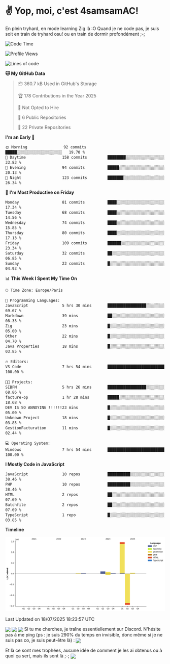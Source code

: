 # ✌ Yop, moi, c'est 4samsamAC!

En plein tryhard, en mode learning Zig là :O Quand je ne code pas, je suis soit en train de tryhard osu! ou en train de dormir profondément ;-;

<!--START_SECTION:waka-->
![Code Time](http://img.shields.io/badge/Code%20Time-834%20hrs%2025%20mins-blue)

![Profile Views](http://img.shields.io/badge/Profile%20Views-28-blue)

![Lines of code](https://img.shields.io/badge/From%20Hello%20World%20I%27ve%20Written-1.7%20million%20lines%20of%20code-blue)

**🐱 My GitHub Data** 

> 📦 360.7 kB Used in GitHub's Storage 
 > 
> 🏆 178 Contributions in the Year 2025
 > 
> 🚫 Not Opted to Hire
 > 
> 📜 6 Public Repositories 
 > 
> 🔑 22 Private Repositories 
 > 
**I'm an Early 🐤** 

```text
🌞 Morning                92 commits          █████░░░░░░░░░░░░░░░░░░░░   19.70 % 
🌆 Daytime                158 commits         ████████░░░░░░░░░░░░░░░░░   33.83 % 
🌃 Evening                94 commits          █████░░░░░░░░░░░░░░░░░░░░   20.13 % 
🌙 Night                  123 commits         ███████░░░░░░░░░░░░░░░░░░   26.34 % 
```
📅 **I'm Most Productive on Friday** 

```text
Monday                   81 commits          ████░░░░░░░░░░░░░░░░░░░░░   17.34 % 
Tuesday                  68 commits          ████░░░░░░░░░░░░░░░░░░░░░   14.56 % 
Wednesday                74 commits          ████░░░░░░░░░░░░░░░░░░░░░   15.85 % 
Thursday                 80 commits          ████░░░░░░░░░░░░░░░░░░░░░   17.13 % 
Friday                   109 commits         ██████░░░░░░░░░░░░░░░░░░░   23.34 % 
Saturday                 32 commits          ██░░░░░░░░░░░░░░░░░░░░░░░   06.85 % 
Sunday                   23 commits          █░░░░░░░░░░░░░░░░░░░░░░░░   04.93 % 
```


📊 **This Week I Spent My Time On** 

```text
🕑︎ Time Zone: Europe/Paris

💬 Programming Languages: 
JavaScript               5 hrs 30 mins       █████████████████░░░░░░░░   69.67 % 
Markdown                 39 mins             ██░░░░░░░░░░░░░░░░░░░░░░░   08.33 % 
Zig                      23 mins             █░░░░░░░░░░░░░░░░░░░░░░░░   05.00 % 
Other                    22 mins             █░░░░░░░░░░░░░░░░░░░░░░░░   04.70 % 
Java Properties          18 mins             █░░░░░░░░░░░░░░░░░░░░░░░░   03.85 % 

🔥 Editors: 
VS Code                  7 hrs 54 mins       █████████████████████████   100.00 % 

🐱‍💻 Projects: 
SIBFM                    5 hrs 26 mins       █████████████████░░░░░░░░   68.86 % 
facture-op               1 hr 28 mins        █████░░░░░░░░░░░░░░░░░░░░   18.68 % 
DEV IS SO ANNOYING !!!!!!23 mins             █░░░░░░░░░░░░░░░░░░░░░░░░   05.00 % 
Unknown Project          18 mins             █░░░░░░░░░░░░░░░░░░░░░░░░   03.85 % 
GestionFacturation       11 mins             █░░░░░░░░░░░░░░░░░░░░░░░░   02.44 % 

💻 Operating System: 
Windows                  7 hrs 54 mins       █████████████████████████   100.00 % 
```

**I Mostly Code in JavaScript** 

```text
JavaScript               10 repos            ██████████░░░░░░░░░░░░░░░   38.46 % 
PHP                      10 repos            ██████████░░░░░░░░░░░░░░░   38.46 % 
HTML                     2 repos             ██░░░░░░░░░░░░░░░░░░░░░░░   07.69 % 
Batchfile                2 repos             ██░░░░░░░░░░░░░░░░░░░░░░░   07.69 % 
TypeScript               1 repo              █░░░░░░░░░░░░░░░░░░░░░░░░   03.85 % 
```



**Timeline**

![Lines of Code chart](https://raw.githubusercontent.com/4samsamAC/4samsamAC/main/assets/bar_graph.png)


 Last Updated on 18/07/2025 18:23:57 UTC
<!--END_SECTION:waka-->
<img align="center" src="https://wakatime.com/share/@05e9693c-ae09-4eda-80e1-420e9727a814/cd575566-5d1a-4a1b-bd1b-7821aa98ed37.svg"/>
<img align="center" src="https://github-readme-stats.vercel.app/api?username=4samsamAC&show_icons=true&theme=midnight-purple&count_private=true"/>
<img align="center" src="https://github-readme-stats.vercel.app/api/top-langs/?username=4samsamAC&layout=compact&theme=midnight-purple&count_private=true"/>
<!-- [![Ashutosh's github activity graph](https://github-readme-activity-graph.vercel.app/graph?username=4samsamAC&bg_color=2f3640&color=00a8ff&line=82ccdd&point=00a8ff&area=true&hide_border=true)](https://github.com/ashutosh00710/github-readme-activity-graph) -->
Si tu me cherches, je traîne essentiellement sur Discord. N'hésite pas à me ping (ps : je suis 290% du temps en invisible, donc même si je ne suis pas co, je suis peut-être là) : 
<a href="discord://-/users/581625633830993961"><img align="center" src="https://discord.c99.nl/widget/theme-2/581625633830993961.png"/></a>

Et là ce sont mes trophées, aucune idée de comment je les ai obtenus ou à quoi ça sert, mais ils sont là ;-;
<img align="center" src="https://github-profile-trophy.vercel.app/?username=4samsamAC&theme=onedark"/>
